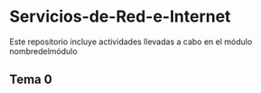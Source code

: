 # Servicios-de-Red-e-Internet
Este repositorio incluye actividades llevadas a cabo en el módulo nombredelmódulo

## Tema 0